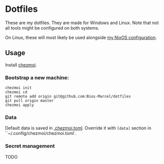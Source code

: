 # Dotfiles

These are my dotfiles. They are made for Windows and Linux. Note that not all
tools might be configured on both systems.

On Linux, these will most likely be used alongside
[my NixOS configuration](https://github.com/bios-Marcel/nixos_config).

## Usage

Install [chezmoi](https://www.chezmoi.io/).

### Bootstrap a new machine:

```
chezmoi init
chezmoi cd
git remote add origin git@github.com:Bios-Marcel/dotfiles
git pull origin master
chezmoi apply
```

### Data

Default data is saved in [.chezmoi.toml](/.chezmoidata.toml). Override it with
`[data]` section in ``~/.config/chezmoi/chezmoi.toml`.

### Secret management

TODO

